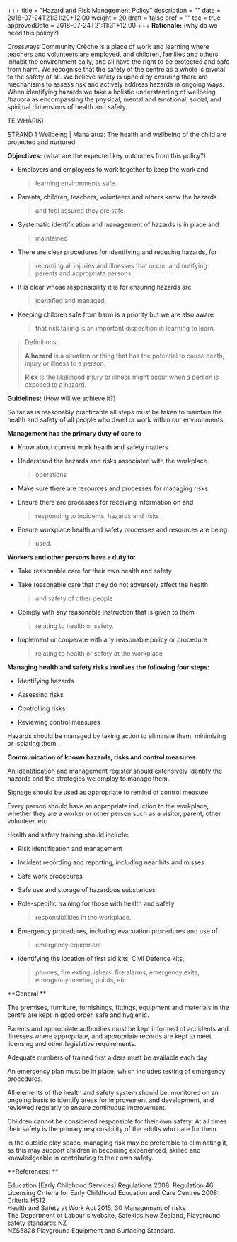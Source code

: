+++
title = "Hazard and Risk Management Policy"
description = ""
date = 2018-07-24T21:31:20+12:00
weight = 20
draft = false
bref = ""
toc = true
approvedDate = 2018-07-24T21:11:31+12:00
+++
**Rationale:** (why do we need this policy?)

Crossways Community Crèche is a place of work and learning where
teachers and volunteers are employed, and children, families and others
inhabit the environment daily, and all have the right to be protected
and safe from harm. We recognise that the safety of the centre as a
whole is pivotal to the safety of all. We believe safety is upheld by
ensuring there are mechanisms to assess risk and actively address
hazards in ongoing ways. When identifying hazards we take a holistic
understanding of wellbeing /hauora as encompassing the physical, mental
and emotional, social, and spiritual dimensions of health and safety.

TE WHĀRIKI

STRAND 1 Wellbeing \| Mana atua: The health and wellbeing of the child
are protected and nurtured

**Objectives:** (what are the expected key outcomes from this policy?)

-   Employers and employees to work together to keep the work and
    > learning environments safe.

-   Parents, children, teachers, volunteers and others know the hazards
    > and feel assured they are safe.

-   Systematic identification and management of hazards is in place and
    > maintained

-   There are clear procedures for identifying and reducing hazards, for
    > recording all injuries and illnesses that occur, and notifying
    > parents and appropriate persons.

-   It is clear whose responsibility it is for ensuring hazards are
    > identified and managed.

-   Keeping children safe from harm is a priority but we are also aware
    > that risk taking is an important disposition in learning to learn.

> Definitions:
>
> **A hazard** is a situation or thing that has the potential to cause
> death, injury or illness to a person.
>
> **Risk** is the likelihood injury or illness might occur when a person
> is exposed to a hazard.

**Guidelines:** (How will we achieve it?)

So far as is reasonably practicable all steps must be taken to maintain
the health and safety of all people who dwell or work within our
environments.

**Management has the primary duty of care to**

-   Know about current work health and safety matters

-   Understand the hazards and risks associated with the workplace
    > operations

-   Make sure there are resources and processes for managing risks

-   Ensure there are processes for receiving information on and
    > responding to incidents, hazards and risks

-   Ensure workplace health and safety processes and resources are being
    > used.

**Workers and other persons have a duty to:**

-   Take reasonable care for their own health and safety

-   Take reasonable care that they do not adversely affect the health
    > and safety of other people

-   Comply with any reasonable instruction that is given to them
    > relating to health or safety.

-   Implement or cooperate with any reasonable policy or procedure
    > relating to health or safety at the workplace

**Managing health and safety risks involves the following four steps:**

-   Identifying hazards

-   Assessing risks

-   Controlling risks

-   Reviewing control measures

Hazards should be managed by taking action to eliminate them, minimizing
or isolating them.

**Communication of known hazards, risks and control measures**

An identification and management register should extensively identify
the hazards and the strategies we employ to manage them.

Signage should be used as appropriate to remind of control measure

Every person should have an appropriate induction to the workplace,
whether they are a worker or other person such as a visitor, parent,
other volunteer, etc

Health and safety training should include:

-   Risk identification and management

-   Incident recording and reporting, including near hits and misses

-   Safe work procedures

-   Safe use and storage of hazardous substances

-   Role-specific training for those with health and safety
    > responsibilities in the workplace.

-   Emergency procedures, including evacuation procedures and use of
    > emergency equipment

-   Identifying the location of first aid kits, Civil Defence kits,
    > phones, fire extinguishers, fire alarms, emergency exits,
    > emergency meeting points, etc.

**General **

The premises, furniture, furnishings, fittings, equipment and materials
in the centre are kept in good order, safe and hygienic.

Parents and appropriate authorities must be kept informed of accidents
and illnesses where appropriate, and appropriate records are kept to
meet licensing and other legislative requirements.

Adequate numbers of trained first aiders must be available each day

An emergency plan must be in place, which includes testing of emergency
procedures.

All elements of the health and safety system should be: monitored on an
ongoing basis to identify areas for improvement and development, and
reviewed regularly to ensure continuous improvement.

Children cannot be considered responsible for their own safety. At all
times their safety is the primary responsibility of the adults who care
for them.

In the outside play space, managing risk may be preferable to
eliminating it, as this may support children in becoming experienced,
skilled and knowledgeable in contributing to their own safety.

**References: **

Education \[Early Childhood Services\] Regulations 2008: Regulation 46\
Licensing Criteria for Early Childhood Education and Care Centres 2008:
Criteria HS12\
Health and Safety at Work Act 2015, 30 Management of risks\
The Department of Labour's website, Safekids New Zealand, Playground
safety standards NZ\
NZS5828 Playground Equipment and Surfacing Standard.
